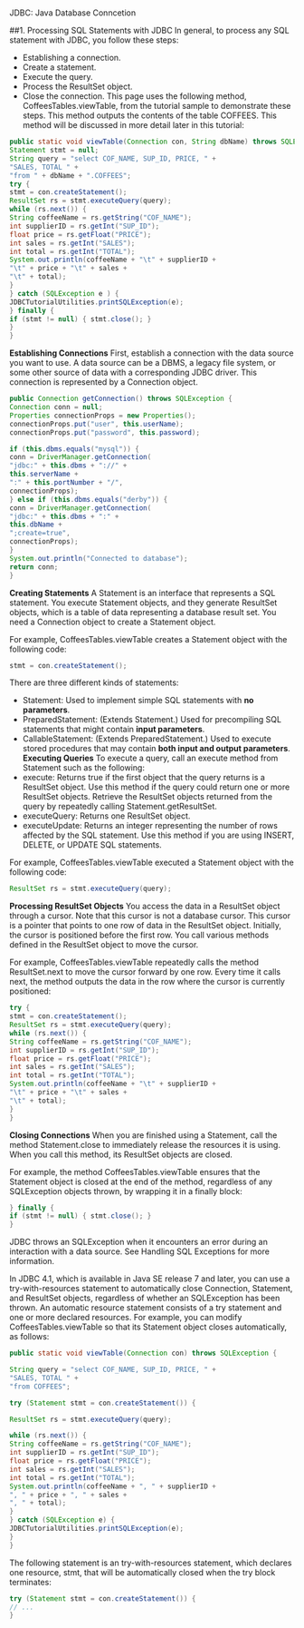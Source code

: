 #
JDBC: Java Database Conncetion

##1. Processing SQL Statements with JDBC
In general, to process any SQL statement with JDBC, you follow these steps:
* Establishing a connection.
* Create a statement.
* Execute the query.
* Process the ResultSet object.
* Close the connection.
This page uses the following method, CoffeesTables.viewTable, from the tutorial sample to demonstrate these steps. This method outputs the contents of the table COFFEES. This method will be discussed in more detail later in this tutorial:

```java
public static void viewTable(Connection con, String dbName) throws SQLException {
Statement stmt = null;
String query = "select COF_NAME, SUP_ID, PRICE, " +
"SALES, TOTAL " +
"from " + dbName + ".COFFEES";
try {
stmt = con.createStatement();
ResultSet rs = stmt.executeQuery(query);
while (rs.next()) {
String coffeeName = rs.getString("COF_NAME");
int supplierID = rs.getInt("SUP_ID");
float price = rs.getFloat("PRICE");
int sales = rs.getInt("SALES");
int total = rs.getInt("TOTAL");
System.out.println(coffeeName + "\t" + supplierID +
"\t" + price + "\t" + sales +
"\t" + total);
}
} catch (SQLException e ) {
JDBCTutorialUtilities.printSQLException(e);
} finally {
if (stmt != null) { stmt.close(); }
}
}

```

**Establishing Connections**
First, establish a connection with the data source you want to use. A data source can be a DBMS, a legacy file system, or some other source of data with a corresponding JDBC driver. This connection is represented by a Connection object.

```java
public Connection getConnection() throws SQLException {
Connection conn = null;
Properties connectionProps = new Properties();
connectionProps.put("user", this.userName);
connectionProps.put("password", this.password);

if (this.dbms.equals("mysql")) {
conn = DriverManager.getConnection(
"jdbc:" + this.dbms + "://" +
this.serverName +
":" + this.portNumber + "/",
connectionProps);
} else if (this.dbms.equals("derby")) {
conn = DriverManager.getConnection(
"jdbc:" + this.dbms + ":" +
this.dbName +
";create=true",
connectionProps);
}
System.out.println("Connected to database");
return conn;
}
```

**Creating Statements**
A Statement is an interface that represents a SQL statement. You execute Statement objects, and they generate ResultSet objects, which is a table of data representing a database result set. You need a Connection object to create a Statement object.

For example, CoffeesTables.viewTable creates a Statement object with the following code:
```java
stmt = con.createStatement();
```
There are three different kinds of statements:
* Statement: Used to implement simple SQL statements with **no parameters**.
* PreparedStatement: (Extends Statement.) Used for precompiling SQL statements that might contain **input parameters**.
* CallableStatement: (Extends PreparedStatement.) Used to execute stored procedures that may contain **both input and output parameters**.
**Executing Queries**
To execute a query, call an execute method from Statement such as the following:
* execute: Returns true if the first object that the query returns is a ResultSet object. Use this method if the query could return one or more ResultSet objects. Retrieve the ResultSet objects returned from the query by repeatedly calling Statement.getResultSet.
* executeQuery: Returns one ResultSet object.
* executeUpdate: Returns an integer representing the number of rows affected by the SQL statement. Use this method if you are using INSERT, DELETE, or UPDATE SQL statements.

For example, CoffeesTables.viewTable executed a Statement object with the following code:
```java
ResultSet rs = stmt.executeQuery(query);
```

**Processing ResultSet Objects**
You access the data in a ResultSet object through a cursor. Note that this cursor is not a database cursor. This cursor is a pointer that points to one row of data in the ResultSet object. Initially, the cursor is positioned before the first row. You call various methods defined in the ResultSet object to move the cursor.

For example, CoffeesTables.viewTable repeatedly calls the method ResultSet.next to move the cursor forward by one row. Every time it calls next, the method outputs the data in the row where the cursor is currently positioned:
```java
try {
stmt = con.createStatement();
ResultSet rs = stmt.executeQuery(query);
while (rs.next()) {
String coffeeName = rs.getString("COF_NAME");
int supplierID = rs.getInt("SUP_ID");
float price = rs.getFloat("PRICE");
int sales = rs.getInt("SALES");
int total = rs.getInt("TOTAL");
System.out.println(coffeeName + "\t" + supplierID +
"\t" + price + "\t" + sales +
"\t" + total);
}
}
```


**Closing Connections**
When you are finished using a Statement, call the method Statement.close to immediately release the resources it is using. When you call this method, its ResultSet objects are closed.

For example, the method CoffeesTables.viewTable ensures that the Statement object is closed at the end of the method, regardless of any SQLException objects thrown, by wrapping it in a finally block:
```java
} finally {
if (stmt != null) { stmt.close(); }
}
```
JDBC throws an SQLException when it encounters an error during an interaction with a data source. See Handling SQL Exceptions for more information.

In JDBC 4.1, which is available in Java SE release 7 and later, you can use a try-with-resources statement to automatically close Connection, Statement, and ResultSet objects, regardless of whether an SQLException has been thrown. An automatic resource statement consists of a try statement and one or more declared resources. For example, you can modify CoffeesTables.viewTable so that its Statement object closes automatically, as follows:
```java
public static void viewTable(Connection con) throws SQLException {

String query = "select COF_NAME, SUP_ID, PRICE, " +
"SALES, TOTAL " +
"from COFFEES";

try (Statement stmt = con.createStatement()) {

ResultSet rs = stmt.executeQuery(query);

while (rs.next()) {
String coffeeName = rs.getString("COF_NAME");
int supplierID = rs.getInt("SUP_ID");
float price = rs.getFloat("PRICE");
int sales = rs.getInt("SALES");
int total = rs.getInt("TOTAL");
System.out.println(coffeeName + ", " + supplierID +
", " + price + ", " + sales +
", " + total);
}
} catch (SQLException e) {
JDBCTutorialUtilities.printSQLException(e);
}
}
```
The following statement is an try-with-resources statement, which declares one resource, stmt, that will be automatically closed when the try block terminates:
```java
try (Statement stmt = con.createStatement()) {
// ...
}
```
